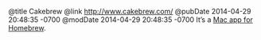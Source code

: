 @title Cakebrew
@link http://www.cakebrew.com/
@pubDate 2014-04-29 20:48:35 -0700
@modDate 2014-04-29 20:48:35 -0700
It’s a <a href="http://www.cakebrew.com/">Mac app for Homebrew</a>.
